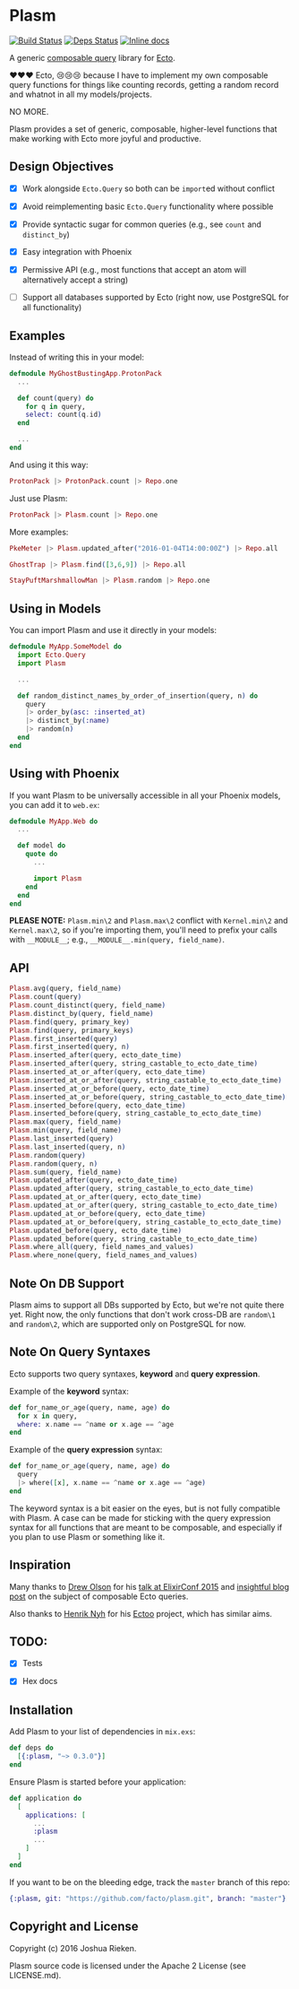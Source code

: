 # Plasm

[![Build Status](https://travis-ci.org/facto/plasm.svg?branch=master)](https://travis-ci.org/facto/plasm)
[![Deps Status](https://beta.hexfaktor.org/badge/all/github/facto/plasm.svg)](https://beta.hexfaktor.org/github/facto/plasm)
[![Inline docs](http://inch-ci.org/github/facto/plasm.svg)](http://inch-ci.org/github/facto/plasm)

A generic [composable query](http://blog.drewolson.org/composable-queries-ecto/) library for [Ecto](https://github.com/elixir-lang/ecto).

:heart::heart::heart: Ecto, :cry::cry::cry: because I have to implement my own composable query functions for things like counting records, getting a random record and whatnot in all my models/projects.

NO MORE.

Plasm provides a set of generic, composable, higher-level functions that make working with Ecto more joyful and productive.


## Design Objectives

- [X] Work alongside `Ecto.Query` so both can be `import`ed without conflict
- [X] Avoid reimplementing basic `Ecto.Query` functionality where possible
- [X] Provide syntactic sugar for common queries (e.g., see `count` and `distinct_by`)
- [X] Easy integration with Phoenix
- [X] Permissive API (e.g., most functions that accept an atom will alternatively accept a string)
- [ ] Support all databases supported by Ecto (right now, use PostgreSQL for all functionality)


## Examples

Instead of writing this in your model:

``` elixir
defmodule MyGhostBustingApp.ProtonPack
  ...

  def count(query) do
    for q in query,
    select: count(q.id)
  end

  ...
end
```

And using it this way:

``` elixir
ProtonPack |> ProtonPack.count |> Repo.one
```

Just use Plasm:

``` elixir
ProtonPack |> Plasm.count |> Repo.one
```

More examples:

``` elixir
PkeMeter |> Plasm.updated_after("2016-01-04T14:00:00Z") |> Repo.all
```

``` elixir
GhostTrap |> Plasm.find([3,6,9]) |> Repo.all
```

``` elixir
StayPuftMarshmallowMan |> Plasm.random |> Repo.one
```

## Using in Models

You can import Plasm and use it directly in your models:

``` elixir
defmodule MyApp.SomeModel do
  import Ecto.Query
  import Plasm

  ...

  def random_distinct_names_by_order_of_insertion(query, n) do
    query
    |> order_by(asc: :inserted_at)
    |> distinct_by(:name)
    |> random(n)
  end
end
```


## Using with Phoenix

If you want Plasm to be universally accessible in all your Phoenix models, you can add it to `web.ex`:

``` elixir
defmodule MyApp.Web do
  ...

  def model do
    quote do
      ...

      import Plasm
    end
  end
end
```

**PLEASE NOTE:** `Plasm.min\2` and `Plasm.max\2` conflict with `Kernel.min\2` and `Kernel.max\2`, so if you're importing them, you'll need to prefix your calls with `__MODULE__`; e.g., `__MODULE__.min(query, field_name)`.


## API

``` elixir
Plasm.avg(query, field_name)
Plasm.count(query)
Plasm.count_distinct(query, field_name)
Plasm.distinct_by(query, field_name)
Plasm.find(query, primary_key)
Plasm.find(query, primary_keys)
Plasm.first_inserted(query)
Plasm.first_inserted(query, n)
Plasm.inserted_after(query, ecto_date_time)
Plasm.inserted_after(query, string_castable_to_ecto_date_time)
Plasm.inserted_at_or_after(query, ecto_date_time)
Plasm.inserted_at_or_after(query, string_castable_to_ecto_date_time)
Plasm.inserted_at_or_before(query, ecto_date_time)
Plasm.inserted_at_or_before(query, string_castable_to_ecto_date_time)
Plasm.inserted_before(query, ecto_date_time)
Plasm.inserted_before(query, string_castable_to_ecto_date_time)
Plasm.max(query, field_name)
Plasm.min(query, field_name)
Plasm.last_inserted(query)
Plasm.last_inserted(query, n)
Plasm.random(query)
Plasm.random(query, n)
Plasm.sum(query, field_name)
Plasm.updated_after(query, ecto_date_time)
Plasm.updated_after(query, string_castable_to_ecto_date_time)
Plasm.updated_at_or_after(query, ecto_date_time)
Plasm.updated_at_or_after(query, string_castable_to_ecto_date_time)
Plasm.updated_at_or_before(query, ecto_date_time)
Plasm.updated_at_or_before(query, string_castable_to_ecto_date_time)
Plasm.updated_before(query, ecto_date_time)
Plasm.updated_before(query, string_castable_to_ecto_date_time)
Plasm.where_all(query, field_names_and_values)
Plasm.where_none(query, field_names_and_values)
```


## Note On DB Support

Plasm aims to support all DBs supported by Ecto, but we're not quite there yet. Right now, the only functions that don't work cross-DB are `random\1` and `random\2`, which are supported only on PostgreSQL for now.


## Note On Query Syntaxes

Ecto supports two query syntaxes, **keyword** and **query expression**.

Example of the **keyword** syntax:

``` elixir
def for_name_or_age(query, name, age) do
  for x in query,
  where: x.name == ^name or x.age == ^age
end
```

Example of the **query expression** syntax:

``` elixir
def for_name_or_age(query, name, age) do
  query
  |> where([x], x.name == ^name or x.age == ^age)
end
```

The keyword syntax is a bit easier on the eyes, but is not fully compatible with Plasm. A case can be made for sticking with the query expression syntax for all functions that are meant to be composable, and especially if you plan to use Plasm or something like it.


## Inspiration

Many thanks to [Drew Olson](https://github.com/drewolson) for his [talk at ElixirConf 2015](https://www.youtube.com/watch?v=g84TDHt9MDc) and [insightful blog post](http://blog.drewolson.org/composable-queries-ecto/) on the subject of composable Ecto queries.

Also thanks to [Henrik Nyh](https://github.com/henrik) for his [Ectoo](https://github.com/henrik/ectoo) project, which has similar aims.


## TODO:

- [x] Tests
- [x] Hex docs


## Installation

Add Plasm to your list of dependencies in `mix.exs`:

``` elixir
def deps do
  [{:plasm, "~> 0.3.0"}]
end
```

Ensure Plasm is started before your application:

``` elixir
def application do
  [
    applications: [
      ...
      :plasm
      ...
    ]
  ]
end
```

If you want to be on the bleeding edge, track the `master` branch of this repo:

``` elixir
{:plasm, git: "https://github.com/facto/plasm.git", branch: "master"}
```


## Copyright and License

Copyright (c) 2016 Joshua Rieken.

Plasm source code is licensed under the Apache 2 License (see LICENSE.md).
